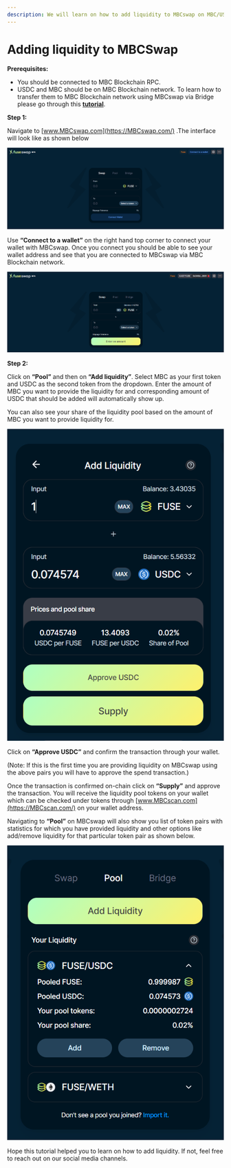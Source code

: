 ```yaml
---
description: We will learn on how to add liquidity to MBCswap on MBC/USDC pair.
---
```


# Adding liquidity to MBCSwap

**Prerequisites:**

* You should be connected to MBC Blockchain RPC.
* USDC and MBC should be on MBC Blockchain network. To learn how to transfer them to MBC Blockchain network using MBCswap via Bridge please go through this [**tutorial**](https://doc.MBCscan.com/the-MBC-chain/token-bridges/transfer-MBC-using-bridge-on-MBCswap).

**Step 1:**

Navigate to [www.MBCswap.com](https://MBCswap.com/) .The interface will look like as shown below

![](../../.gitbook/assets/0%20%287%29.png)

Use **“Connect to a wallet”** on the right hand top corner to connect your wallet with MBCswap. Once you connect you should be able to see your wallet address and see that you are connected to MBCswap via MBC Blockchain network.

![](../../.gitbook/assets/1%20%2810%29.png)

  
**Step 2:**

Click on **“Pool”** and then on **“Add liquidity”**. Select MBC as your first token and USDC as the second token from the dropdown. Enter the amount of MBC you want to provide the liquidity for and corresponding amount of USDC that should be added will automatically show up.

You can also see your share of the liquidity pool based on the amount of MBC you want to provide liquidity for.

![](../../.gitbook/assets/2%20%2810%29.png)

Click on **“Approve USDC”** and confirm the transaction through your wallet.

\(Note: If this is the first time you are providing liquidity on MBCswap using the above pairs you will have to approve the spend transaction.\)

Once the transaction is confirmed on-chain click on **“Supply”** and approve the transaction. You will receive the liquidity pool tokens on your wallet which can be checked under tokens through [www.MBCscan.com](https://MBCscan.com/) on your wallet address.

Navigating to **“Pool”** on MBCswap will also show you list of token pairs with statistics for which you have provided liquidity and other options like add/remove liquidity for that particular token pair as shown below.

![](../../.gitbook/assets/3%20%289%29.png)

Hope this tutorial helped you to learn on how to add liquidity. If not, feel free to reach out on our social media channels.

